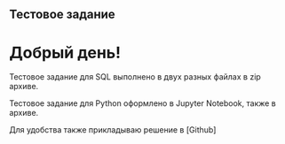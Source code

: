 ## Тестовое задание  
# Добрый день!

Тестовое задание для SQL выполнено в двух разных файлах в zip архиве.

Тестовое задание для Python оформлено в Jupyter Notebook, также в архиве.

Для удобства также прикладываю решение в [Github]
